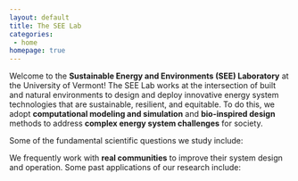 ```yaml
---
layout: default
title: The SEE Lab
categories:
 - home
homepage: true
---
```


Welcome to the **Sustainable Energy and Environments (SEE) Laboratory** at the University of Vermont! 
The SEE Lab works at the intersection of built and natural environments to design and deploy 
innovative energy system technologies that are sustainable, resilient, and equitable. 
To do this, we adopt **computational modeling and simulation** and **bio-inspired design** methods to address
**complex energy system challenges** for society. 

Some of the fundamental scientific questions we study include: 

We frequently work with **real communities** to improve their system design and operation. 
Some past applications of our research include: 

